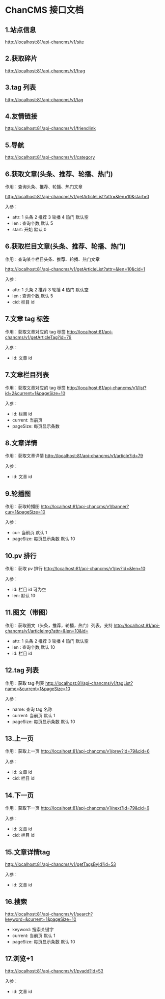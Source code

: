 # ChanCMS 接口文档

## 1.站点信息

<http://localhost:81/api-chancms/v1/site>

## 2.获取碎片

<http://localhost:81/api-chancms/v1/frag>

## 3.tag 列表

<http://localhost:81/api-chancms/v1/tag>

## 4.友情链接

<http://localhost:81/api-chancms/v1/friendlink>

## 5.导航

<http://localhost:81/api-chancms/v1/category>

## 6.获取文章(头条、推荐、轮播、热门)

作用：查询头条、推荐、轮播、热门文章

<http://localhost:81/api-chancms/v1/getArticleList?attr=&len=10&start=0>

入参：

- attr: 1 头条 2 推荐 3 轮播 4 热门 默认空
- len : 查询个数,默认 5
- start: 开始 默认 0

## 6.获取栏目文章(头条、推荐、轮播、热门)

作用：查询某个栏目头条、推荐、轮播、热门文章

<http://localhost:81/api-chancms/v1/getArticleList?attr=&len=10&cid=1>

入参：

- attr: 1 头条 2 推荐 3 轮播 4 热门 默认空
- len : 查询个数,默认 5
- cid: 栏目 id

## 7.文章 tag 标签

作用：获取文章对应的 tag 标签
<http://localhost:81/api-chancms/v1/getArticleTag?id=79>

入参：

- id: 文章 id

## 7.文章栏目列表

作用：获取文章对应的 tag 标签
<http://localhost:81/api-chancms/v1/list?id=2&current=1&pageSize=10>

入参：

- id: 栏目 id
- current: 当前页
- pageSize: 每页显示条数

## 8.文章详情

作用：获取文章详情
<http://localhost:81/api-chancms/v1/article?id=79>

入参：

- id: 文章 id

## 9.轮播图

作用：获取轮播图
<http://localhost:81/api-chancms/v1/banner?cur=1&pageSize=10>

入参：

- cur: 当前页 默认 1
- pageSize: 每页显示条数 默认 10

## 10.pv 排行

作用：获取 pv 排行
<http://localhost:81/api-chancms/v1/pv?id=&len=10>

入参：

- id: 栏目 id 可为空
- len: 默认 10

## 11.图文（带图）

作用：获取图文（头条，推荐，轮播，热门）列表，支持
<http://localhost:81/api-chancms/v1/articleImg?attr=&len=10&id=>

- attr: 1 头条 2 推荐 3 轮播 4 热门 默认空
- len : 查询个数,默认 10
- id: 栏目 id

## 12.tag 列表

作用：获取 tag 列表
<http://localhost:81/api-chancms/v1/tagList?name=&current=1&pageSize=10>

入参：

- name: 查询 tag 名称
- current: 当前页 默认 1
- pageSize: 每页显示条数 默认 10

## 13.上一页

作用：获取上一页
<http://localhost:81/api-chancms/v1/prev?id=79&cid=6>

入参：

- id: 文章 id
- cid: 栏目 id

## 14.下一页

作用：获取下一页
<http://localhost:81/api-chancms/v1/next?id=79&cid=6>

入参：

- id: 文章 id
- cid: 栏目 id

## 15.文章详情tag

<http://localhost:81/api-chancms/v1/getTagsById?id=53>

入参：

- id: 文章 id

## 16.搜索

<http://localhost:81/api-chancms/v1/search?keyword=&current=1&pageSize=10>

- keyword: 搜索关键字
- current: 当前页 默认 1
- pageSize: 每页显示条数 默认 10

## 17.浏览+1

<http://localhost:81/api-chancms/v1/pvadd?id=53>

入参：

- id: 文章 id

